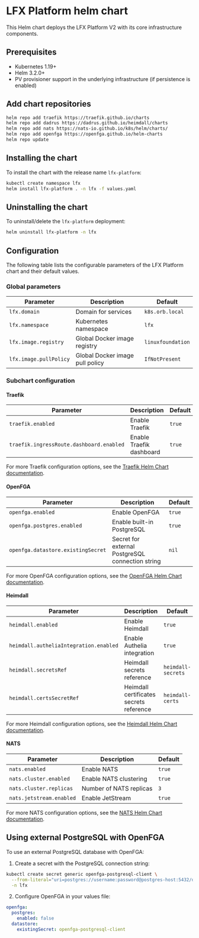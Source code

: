 # LFX Platform helm chart

This Helm chart deploys the LFX Platform V2 with its core infrastructure components.

## Prerequisites

- Kubernetes 1.19+
- Helm 3.2.0+
- PV provisioner support in the underlying infrastructure (if persistence is enabled)

## Add chart repositories

```bash
helm repo add traefik https://traefik.github.io/charts
helm repo add dadrus https://dadrus.github.io/heimdall/charts
helm repo add nats https://nats-io.github.io/k8s/helm/charts/
helm repo add openfga https://openfga.github.io/helm-charts
helm repo update
```

## Installing the chart

To install the chart with the release name `lfx-platform`:

```bash
kubectl create namespace lfx
helm install lfx-platform . -n lfx -f values.yaml
```

## Uninstalling the chart

To uninstall/delete the `lfx-platform` deployment:

```bash
helm uninstall lfx-platform -n lfx
```

## Configuration

The following table lists the configurable parameters of the LFX Platform chart and their default values.

### Global parameters

| Parameter              | Description                     | Default           |
|------------------------|---------------------------------|-------------------|
| `lfx.domain`           | Domain for services             | `k8s.orb.local`   |
| `lfx.namespace`        | Kubernetes namespace            | `lfx`             |
| `lfx.image.registry`   | Global Docker image registry    | `linuxfoundation` |
| `lfx.image.pullPolicy` | Global Docker image pull policy | `IfNotPresent`    |

### Subchart configuration

#### Traefik

| Parameter                                | Description              | Default |
|------------------------------------------|--------------------------|---------|
| `traefik.enabled`                        | Enable Traefik           | `true`  |
| `traefik.ingressRoute.dashboard.enabled` | Enable Traefik dashboard | `true`  |

For more Traefik configuration options, see the [Traefik Helm Chart documentation](https://github.com/traefik/traefik-helm-chart).

#### OpenFGA

| Parameter                          | Description                                      | Default |
|------------------------------------|--------------------------------------------------|---------|
| `openfga.enabled`                  | Enable OpenFGA                                   | `true`  |
| `openfga.postgres.enabled`         | Enable built-in PostgreSQL                       | `true`  |
| `openfga.datastore.existingSecret` | Secret for external PostgreSQL connection string | `nil`   |

For more OpenFGA configuration options, see the [OpenFGA Helm Chart documentation](https://github.com/openfga/helm-charts).

#### Heimdall

| Parameter                              | Description                             | Default            |
|----------------------------------------|-----------------------------------------|--------------------|
| `heimdall.enabled`                     | Enable Heimdall                         | `true`             |
| `heimdall.autheliaIntegration.enabled` | Enable Authelia integration             | `true`             |
| `heimdall.secretsRef`                  | Heimdall secrets reference              | `heimdall-secrets` |
| `heimdall.certsSecretRef`              | Heimdall certificates secrets reference | `heimdall-certs`   |

For more Heimdall configuration options, see the [Heimdall Helm Chart documentation](https://github.com/dadrus/heimdall).

#### NATS

| Parameter                | Description             | Default |
|--------------------------|-------------------------|---------|
| `nats.enabled`           | Enable NATS             | `true`  |
| `nats.cluster.enabled`   | Enable NATS clustering  | `true`  |
| `nats.cluster.replicas`  | Number of NATS replicas | `3`     |
| `nats.jetstream.enabled` | Enable JetStream        | `true`  |

For more NATS configuration options, see the [NATS Helm Chart documentation](https://github.com/nats-io/k8s/tree/main/helm/charts/nats).

## Using external PostgreSQL with OpenFGA

To use an external PostgreSQL database with OpenFGA:

1. Create a secret with the PostgreSQL connection string:

```bash
kubectl create secret generic openfga-postgresql-client \
  --from-literal="uri=postgres://username:password@postgres-host:5432/dbname?sslmode=disable" \
  -n lfx
```

2. Configure OpenFGA in your values file:

```yaml
openfga:
  postgres:
    enabled: false
  datastore:
    existingSecret: openfga-postgresql-client
```

